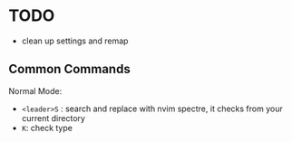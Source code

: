 # TODO

- clean up settings and remap

## Common Commands

Normal Mode:
- `<leader>S` : search and replace with nvim spectre, it checks from your current directory
- `K`: check type

